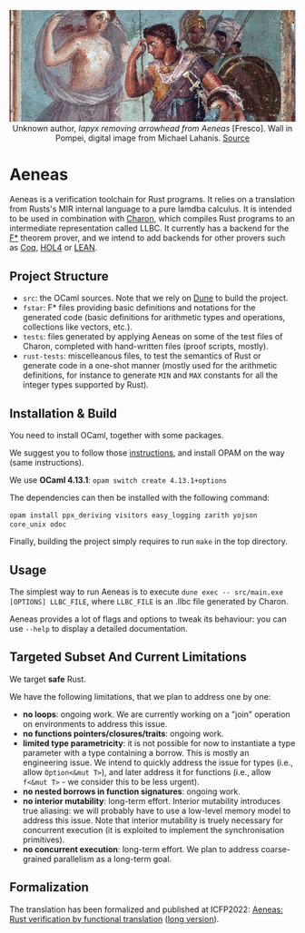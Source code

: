 <p><div style="text-align: center">
<img src="static/Aeneas.jpg"
     alt="Iapyx removing arrowhead from Aeneas" title="Iapyx removing arrowhead from Aeneas"
     style=""/>
<figcaption>
Unknown author, <i>Iapyx removing arrowhead from Aeneas</i> [Fresco].
Wall in Pompei, digital image from Michael Lahanis.
<a href="https://commons.wikimedia.org/w/index.php?curid=1357010">Source</a>
</figcaption>
</div></p>

# Aeneas

Aeneas is a verification toolchain for Rust programs.  It relies on a translation from Rusts's MIR
internal language to a pure lamdba calculus.  It is intended to be used in combination with
[Charon](https://github.com/Kachoc/charon), which compiles Rust programs to an intermediate
representation called LLBC. It currently has a backend for the [F\*](https://www.fstar-lang.org)
theorem prover, and we intend to add backends for other provers such as
[Coq](https://coq.inria.fr/), [HOL4](https://hol-theorem-prover.org/) or
[LEAN](https://leanprover.github.io/).

## Project Structure

- `src`: the OCaml sources. Note that we rely on [Dune](https://github.com/ocaml/dune)
  to build the project.
- `fstar`: F\* files providing basic definitions and notations for the
  generated code (basic definitions for arithmetic types and operations,
  collections like vectors, etc.).
- `tests`: files generated by applying Aeneas on some of the test files of Charon,
  completed with hand-written files (proof scripts, mostly).
- `rust-tests`: miscelleanous files, to test the semantics of Rust or generate
  code in a one-shot manner (mostly used for the arithmetic definitions, for
  instance to generate `MIN` and `MAX` constants for all the integer types
  supported by Rust).

## Installation & Build

You need to install OCaml, together with some packages.

We suggest you to follow those [instructions](https://ocaml.org/docs/install.html),
and install OPAM on the way (same instructions).

We use **OCaml 4.13.1**: `opam switch create 4.13.1+options`

The dependencies can then be installed with the following command:

```
opam install ppx_deriving visitors easy_logging zarith yojson core_unix odoc
```

Finally, building the project simply requires to run `make` in the top directory.

## Usage

The simplest way to run Aeneas is to execute `dune exec -- src/main.exe [OPTIONS] LLBC_FILE`,
where `LLBC_FILE` is an .llbc file generated by Charon.

Aeneas provides a lot of flags and options to tweak its behaviour: you can use `--help`
to display a detailed documentation.

## Targeted Subset And Current Limitations

We target **safe** Rust.

We have the following limitations, that we plan to address one by one:

- **no loops**: ongoing work. We are currently working on a "join" operation on
  environments to address this issue.
- **no functions pointers/closures/traits**: ongoing work.
- **limited type parametricity**: it is not possible for now to instantiate a type
  parameter with a type containing a borrow. This is mostly an engineering
  issue. We intend to quickly address the issue for types (i.e., allow `Option<&mut T>`),
  and later address it for functions (i.e., allow `f<&mut T>` - we consider this to
  be less urgent).
- **no nested borrows in function signatures**: ongoing work.
- **no interior mutability**: long-term effort. Interior mutability introduces
  true aliasing: we will probably have to use a low-level memory model to address
  this issue.
  Note that interior mutability is truely necessary for concurrent execution (it
  is exploited to implement the synchronisation primitives).
- **no concurrent execution**: long-term effort. We plan to address coarse-grained
  parallelism as a long-term goal.

## Formalization

The translation has been formalized and published at ICFP2022: [Aeneas: Rust
verification by functional
translation](https://dl.acm.org/doi/abs/10.1145/3547647)
([long version](https://arxiv.org/abs/2206.07185)).

